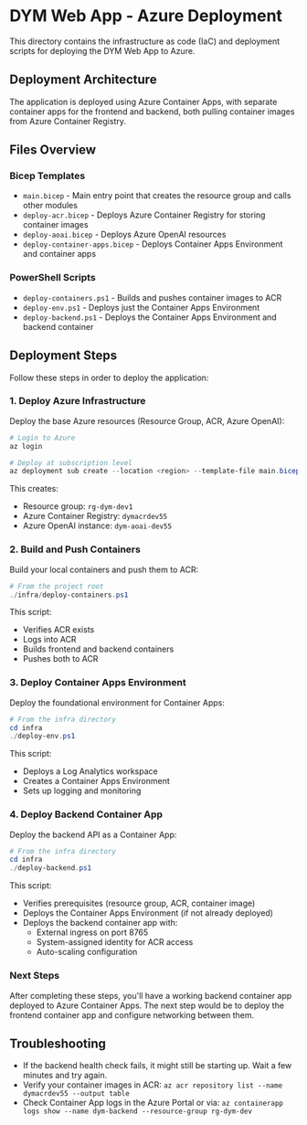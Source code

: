 # DYM Web App - Azure Deployment

This directory contains the infrastructure as code (IaC) and deployment scripts for deploying the DYM Web App to Azure.

## Deployment Architecture

The application is deployed using Azure Container Apps, with separate container apps for the frontend and backend, both pulling container images from Azure Container Registry.

## Files Overview

### Bicep Templates

- `main.bicep` - Main entry point that creates the resource group and calls other modules
- `deploy-acr.bicep` - Deploys Azure Container Registry for storing container images
- `deploy-aoai.bicep` - Deploys Azure OpenAI resources
- `deploy-container-apps.bicep` - Deploys Container Apps Environment and container apps

### PowerShell Scripts

- `deploy-containers.ps1` - Builds and pushes container images to ACR
- `deploy-env.ps1` - Deploys just the Container Apps Environment
- `deploy-backend.ps1` - Deploys the Container Apps Environment and backend container

## Deployment Steps

Follow these steps in order to deploy the application:

### 1. Deploy Azure Infrastructure

Deploy the base Azure resources (Resource Group, ACR, Azure OpenAI):

```powershell
# Login to Azure
az login

# Deploy at subscription level
az deployment sub create --location <region> --template-file main.bicep
```

This creates:
- Resource group: `rg-dym-dev1`
- Azure Container Registry: `dymacrdev55`
- Azure OpenAI instance: `dym-aoai-dev55`

### 2. Build and Push Containers

Build your local containers and push them to ACR:

```powershell
# From the project root
./infra/deploy-containers.ps1
```

This script:
- Verifies ACR exists
- Logs into ACR
- Builds frontend and backend containers
- Pushes both to ACR

### 3. Deploy Container Apps Environment

Deploy the foundational environment for Container Apps:

```powershell
# From the infra directory
cd infra
./deploy-env.ps1
```

This script:
- Deploys a Log Analytics workspace
- Creates a Container Apps Environment
- Sets up logging and monitoring

### 4. Deploy Backend Container App

Deploy the backend API as a Container App:

```powershell
# From the infra directory
cd infra
./deploy-backend.ps1
```

This script:
- Verifies prerequisites (resource group, ACR, container image)
- Deploys the Container Apps Environment (if not already deployed)
- Deploys the backend container app with:
  - External ingress on port 8765
  - System-assigned identity for ACR access
  - Auto-scaling configuration

### Next Steps

After completing these steps, you'll have a working backend container app deployed to Azure Container Apps. The next step would be to deploy the frontend container app and configure networking between them.

## Troubleshooting

- If the backend health check fails, it might still be starting up. Wait a few minutes and try again.
- Verify your container images in ACR: `az acr repository list --name dymacrdev55 --output table`
- Check Container App logs in the Azure Portal or via: `az containerapp logs show --name dym-backend --resource-group rg-dym-dev` 
